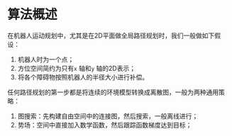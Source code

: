 # 算法概述

在机器人运动规划中，尤其是在2D平面做全局路径规划时，我们一般做如下假设：
1. 机器人时为一个点；
2. 方位空间简约为只有`x` 轴和`y` 轴的2D表示；
3. 将各个障碍物按照机器人的半径大小进行补偿。

任何路径规划的第一步都是将连续的环境模型转换成离散图，一般为两种通用策略：
1. 图搜索：先构建自由空间中的连接图，然后搜索，一般离线进行；
2. 势场：空间中直接加入数学函数，然后跟踪函数梯度达到目标；